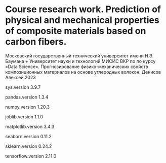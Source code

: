 # Course research work. Prediction of physical and mechanical properties of composite materials based on carbon fibers.
Московский государственный технический университет имени Н.Э. Баумана + Университет науки и технологий МИСИС
ВКР по по курсу «Data Science». 
Прогнозирование физико-механических свойств композиционных материалов на основе углеродных волокон. 
Денисов Алексей
2023

sys.version
3.9.7

pandas.version
1.3.4

numpy.version
1.20.3

joblib.version
1.1.0

matplotlib.version
3.4.3

seaborn.version
0.11.2

sklearn.version 
0.24.2

tensorflow.version
2.11.0
